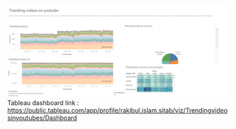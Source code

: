![alt text](https://github.com/rakibul-sitab/Data-Analyst-Portfolio/blob/main/Tableau/Trending%20Videos%20on%20YouTube/Dashboard%20.png)
Tableau dashboard link : https://public.tableau.com/app/profile/rakibul.islam.sitab/viz/Trendingvideosinyoutubes/Dashboard
